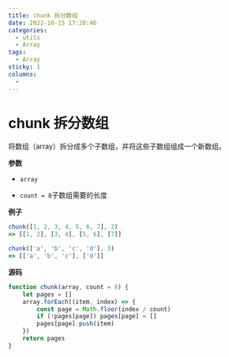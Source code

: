```yaml
---
title: chunk 拆分数组
date: 2022-10-15 17:20:46
categories: 
  - utils
  - Array
tags: 
  - Array
sticky: 1
columns: 
  - 
---
```

# chunk 拆分数组

将数组（array）拆分成多个子数组，并将这些子数组组成一个新数组。

**参数**

- `array`

- `count = 8`子数组需要的长度

**例子**

```js
chunk([1, 2, 3, 4, 5, 6, 7], 2)
=> [[1, 2], [3, 4], [5, 6], [7]]

chunk(['a', 'b', 'c', 'd'], 3)
=> [['a', 'b', 'c'], ['d']]
```

**源码**

```js
function chunk(array, count = 8) {
    let pages = []
    array.forEach((item, index) => {
        const page = Math.floor(index / count)
        if (!pages[page]) pages[page] = []
        pages[page].push(item)
    })
    return pages
}
```

